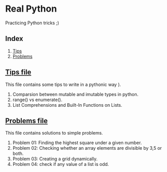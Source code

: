 # Real Python
Practicing Python tricks ;)
## Index
1. [Tips](#tips_file)
2. [Problems](#problems-file)
## [Tips file](https://github.com/Nemat-Allah-Aloush/Real-Python/blob/master/Tips.ipynb)
This file contains some tips to write in a pythonic way ).
1. Comparsion between mutable and imutable types in python.
2. range() vs enumerate().
3. List Comprehensions and Built-In Functions on Lists.

## [Problems file](https://github.com/Nemat-Allah-Aloush/Real-Python/blob/master/Problems.ipynb)
This file contains solutions to simple problems.
1. Problem 01: Finding the highest square under a given number.
2. Problem 02: Checking whether an array elements are divisible by 3,5 or both.
3. Problem 03: Creating a grid dynamically.
4. Problem 04: check if any value of a list is odd.
